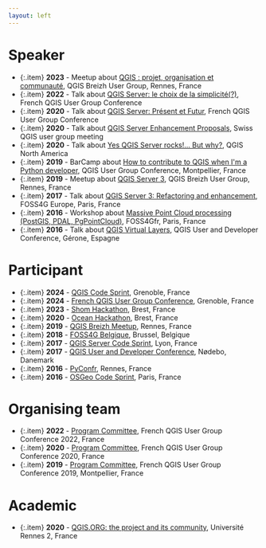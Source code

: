 ```yaml
---
layout: left
---
```



# Speaker

  + {:.item} **2023** - Meetup about <a href="">QGIS : projet, organisation et communauté</a>, QGIS Breizh User Group, Rennes, France
  + {:.item} **2022** - Talk about <a href="http://conf.qgis.osgeo.fr/z20_programme.html">QGIS Server: le choix de la simplicité(?)</a>, French QGIS User Group Conference
  + {:.item} **2020** - Talk about <a href="https://raw.githack.com/qcooperative/presentations/master/qgis-fr-meeting-2020/build/index.html#/presentation-title">QGIS Server: Présent et Futur</a>, French QGIS User Group Conference
  + {:.item} **2020** - Talk about <a href="https://www.qgis.ch/en/association/user-meetings/user-meeting-online-autumn-2020">QGIS Server Enhancement Proposals</a>, Swiss QGIS user group meeting
  + {:.item} **2020** - Talk about <a href="http://qgis.us/qgis-na-2020">Yes QGIS Server rocks!... But why?</a>, QGIS North America
  + {:.item} **2019** - BarCamp about <a href="http://conf.qgis.osgeo.fr/2019/12/12/QGISDay_jour1.html">How to contribute to QGIS when I'm a Python developer</a>, QGIS User Group Conference, Montpellier, France
  + {:.item} **2019** - Meetup about <a href="">QGIS Server 3</a>, QGIS Breizh User Group, Rennes, France
  + {:.item} **2017** - Talk about <a href="https://europe.foss4g.org/2017/assets/pdf/FOSS4G-Europe-2017-Program.pdf">QGIS Server 3: Refactoring and enhancement</a>, FOSS4G Europe, Paris, France
  + {:.item} **2016** - Workshop about <a href="http://osgeo.asso.fr/foss4gfr-2016/programme.html">Massive Point Cloud processing (PostGIS, PDAL, PgPointCloud)</a>, FOSS4Gfr, Paris, France
  + {:.item} **2016** - Talk about <a href="http://blog.qgis.org/2016/06/30/report-back-15th-qgis-hackfest-in-girona-spain/">QGIS Virtual Layers</a>, QGIS User and Developer Conference, Gérone, Espagne

# Participant

  + {:.item} **2024** - <a href="https://github.com/qgis/QGIS/wiki/Code-Sprint-QGIS-Grenoble,-March-2024">QGIS Code Sprint</a>, Grenoble, France
  + {:.item} **2024** - <a href="https://www.osgeo.org/events/french-qgis-users-days-2024/">French QGIS User Group Conference</a>, Grenoble, France
  + {:.item} **2023** - <a href="https://www.shom.fr/">Shom Hackathon</a>, Brest, France
  + {:.item} **2020** - <a href="https://www.campusmer.fr/Ocean-Hackathon_-Ocean-Hackathon_-2020-3367-1306-0-0.html">Ocean Hackathon</a>, Brest, France
  + {:.item} **2019** - <a href="https://twitter.com/Qgis_Bzh/status/1176431791437168642">QGIS Breizh Meetup</a>, Rennes, France
  + {:.item} **2018** - <a href="">FOSS4G Belgique</a>, Brussel, Belgique
  + {:.item} **2017** - <a href="https://github.com/qgis/QGIS/wiki/QGIS3---QGIS-Server-code-sprint-Notes">QGIS Server Code Sprint</a>, Lyon, France
  + {:.item} **2017** - <a href="https://github.com/qgis/QGIS/wiki/19th-QGIS-Developer-Meeting-and-3rd-User-conference-in-N%C3%B8debo,-August-2-11-2017">QGIS User and Developer Conference</a>, Nødebo, Danemark
  + {:.item} **2016** - <a href="https://www.pycon.fr/2016/">PyConfr</a>, Rennes, France
  + {:.item} **2016** - <a href="https://wiki.osgeo.org/wiki/Paris_Code_Sprint_2016">OSGeo Code Sprint</a>, Paris, France

# Organising team

  + {:.item} **2022** - <a href="http://conf.qgis.osgeo.fr/">Program Committee</a>, French QGIS User Group Conference 2022, France
  + {:.item} **2020** - <a href="http://conf.qgis.osgeo.fr/">Program Committee</a>, French QGIS User Group Conference 2020, France
  + {:.item} **2019** - <a href="http://conf.qgis.osgeo.fr/">Program Committee</a>, French QGIS User Group Conference 2019, Montpellier, France

# Academic

  + {:.item} **2020** - <a href="">QGIS.ORG: the project and its community</a>, Université Rennes 2, France
